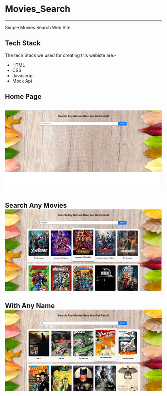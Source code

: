 # Movies_Search
---
Simple Movies Search Web Site.

## Tech Stack 

The tech Stack we used for creating this webiste are:-
+ HTML
+ CSS
+ Javascript
+ Mock Api

## Home Page

![Home Page](https://raw.githubusercontent.com/Shan-Ali4/Movies_Search/main/Movies-Search-Any/pics/1.png)
---
Search Any Movies
![Home Page](https://raw.githubusercontent.com/Shan-Ali4/Movies_Search/main/Movies-Search-Any/pics/2.png)
---
With Any Name
![Home Page](https://raw.githubusercontent.com/Shan-Ali4/Movies_Search/main/Movies-Search-Any/pics/3.png)
---
